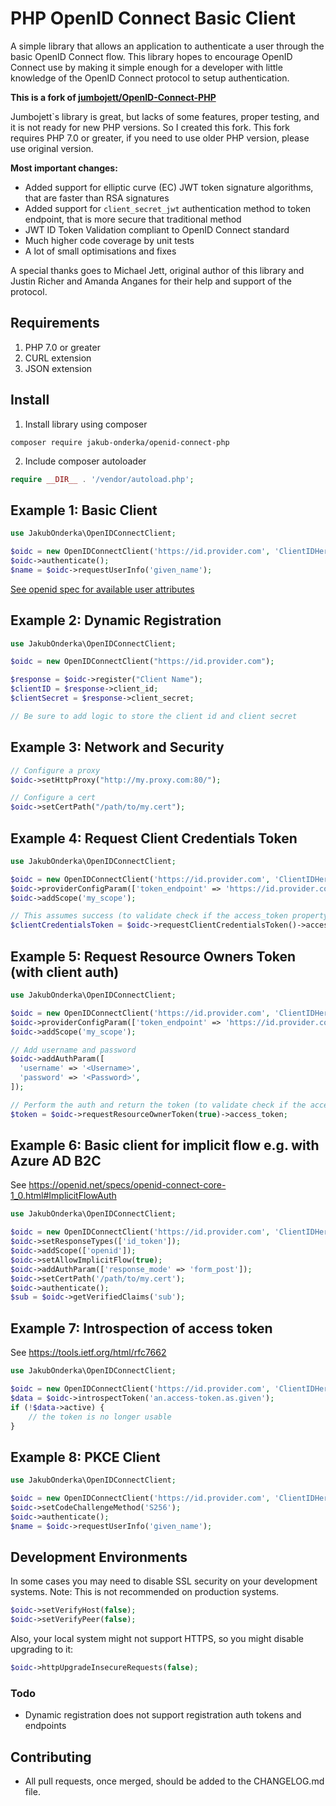 # PHP OpenID Connect Basic Client

A simple library that allows an application to authenticate a user through the basic OpenID Connect flow.
This library hopes to encourage OpenID Connect use by making it simple enough for a developer with little knowledge of
the OpenID Connect protocol to setup authentication.

**This is a fork of [jumbojett/OpenID-Connect-PHP](https://github.com/jumbojett/OpenID-Connect-PHP)**

Jumbojett`s library is great, but lacks of some features, proper testing, and it is not ready for new PHP versions. So I created
this fork. This fork requires PHP 7.0 or greater, if you need to use older PHP version, please use original version.

**Most important changes:**

* Added support for elliptic curve (EC) JWT token signature algorithms, that are faster than RSA signatures
* Added support for `client_secret_jwt` authentication method to token endpoint, that is more secure that traditional method
* JWT ID Token Validation compliant to OpenID Connect standard
* Much higher code coverage by unit tests
* A lot of small optimisations and fixes

A special thanks goes to Michael Jett, original author of this library and Justin Richer and Amanda Anganes for their help and support of the protocol.

## Requirements

 1. PHP 7.0 or greater
 2. CURL extension
 3. JSON extension

## Install
 1. Install library using composer
```
composer require jakub-onderka/openid-connect-php
```
 2. Include composer autoloader
```php
require __DIR__ . '/vendor/autoload.php';
```

## Example 1: Basic Client

```php
use JakubOnderka\OpenIDConnectClient;

$oidc = new OpenIDConnectClient('https://id.provider.com', 'ClientIDHere', 'ClientSecretHere');
$oidc->authenticate();
$name = $oidc->requestUserInfo('given_name');
```

[See openid spec for available user attributes][1]

## Example 2: Dynamic Registration

```php
use JakubOnderka\OpenIDConnectClient;

$oidc = new OpenIDConnectClient("https://id.provider.com");

$response = $oidc->register("Client Name");
$clientID = $response->client_id;
$clientSecret = $response->client_secret;

// Be sure to add logic to store the client id and client secret
```

## Example 3: Network and Security

```php
// Configure a proxy
$oidc->setHttpProxy("http://my.proxy.com:80/");

// Configure a cert
$oidc->setCertPath("/path/to/my.cert");
```

## Example 4: Request Client Credentials Token

```php
use JakubOnderka\OpenIDConnectClient;

$oidc = new OpenIDConnectClient('https://id.provider.com', 'ClientIDHere', 'ClientSecretHere');
$oidc->providerConfigParam(['token_endpoint' => 'https://id.provider.com/connect/token']);
$oidc->addScope('my_scope');

// This assumes success (to validate check if the access_token property is there and a valid JWT):
$clientCredentialsToken = $oidc->requestClientCredentialsToken()->access_token;
```

## Example 5: Request Resource Owners Token (with client auth)

```php
use JakubOnderka\OpenIDConnectClient;

$oidc = new OpenIDConnectClient('https://id.provider.com', 'ClientIDHere','ClientSecretHere');
$oidc->providerConfigParam(['token_endpoint' => 'https://id.provider.com/connect/token']);
$oidc->addScope('my_scope');

// Add username and password
$oidc->addAuthParam([
  'username' => '<Username>',
  'password' => '<Password>',
]);

// Perform the auth and return the token (to validate check if the access_token property is there and a valid JWT):
$token = $oidc->requestResourceOwnerToken(true)->access_token;
```

## Example 6: Basic client for implicit flow e.g. with Azure AD B2C

See https://openid.net/specs/openid-connect-core-1_0.html#ImplicitFlowAuth

```php
use JakubOnderka\OpenIDConnectClient;

$oidc = new OpenIDConnectClient('https://id.provider.com', 'ClientIDHere', 'ClientSecretHere');
$oidc->setResponseTypes(['id_token']);
$oidc->addScope(['openid']);
$oidc->setAllowImplicitFlow(true);
$oidc->addAuthParam(['response_mode' => 'form_post']);
$oidc->setCertPath('/path/to/my.cert');
$oidc->authenticate();
$sub = $oidc->getVerifiedClaims('sub');
```

## Example 7: Introspection of access token

See https://tools.ietf.org/html/rfc7662

```php
use JakubOnderka\OpenIDConnectClient;

$oidc = new OpenIDConnectClient('https://id.provider.com', 'ClientIDHere', 'ClientSecretHere');
$data = $oidc->introspectToken('an.access-token.as.given');
if (!$data->active) {
    // the token is no longer usable
}
```

## Example 8: PKCE Client

```php
use JakubOnderka\OpenIDConnectClient;

$oidc = new OpenIDConnectClient('https://id.provider.com', 'ClientIDHere');
$oidc->setCodeChallengeMethod('S256');
$oidc->authenticate();
$name = $oidc->requestUserInfo('given_name');
```

## Development Environments
In some cases you may need to disable SSL security on your development systems.
Note: This is not recommended on production systems.

```php
$oidc->setVerifyHost(false);
$oidc->setVerifyPeer(false);
```

Also, your local system might not support HTTPS, so you might disable upgrading to it:

```php
$oidc->httpUpgradeInsecureRequests(false);
```

### Todo
- Dynamic registration does not support registration auth tokens and endpoints

  [1]: http://openid.net/specs/openid-connect-basic-1_0-15.html#id_res
  
## Contributing
 - All pull requests, once merged, should be added to the CHANGELOG.md file.
